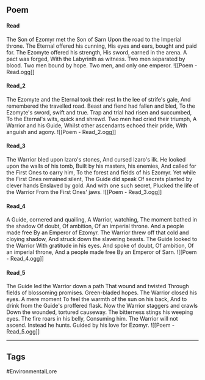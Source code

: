 ## Poem
#### Read
The Son of Ezomyr met the Son of Sarn Upon the road to the Imperial throne. The Eternal offered his cunning, His eyes and ears, bought and paid for. The Ezomyte offered his strength, His sword, earned in the arena. A pact was forged, With the Labyrinth as witness. Two men separated by blood. Two men bound by hope. Two men, and only one emperor.
![[Poem - Read.ogg]]

#### Read_2
The Ezomyte and the Eternal took their rest In the lee of strife's gale, And remembered the travelled road. Beast and fiend had fallen and bled, To the Ezomyte's sword, swift and true. Trap and trial had risen and succumbed, To the Eternal's wits, quick and shrewd. Two men had cried their triumph, A Warrior and his Guide, Whilst other ascendants echoed their pride, With anguish and agony.
![[Poem - Read_2.ogg]]

#### Read_3
The Warrior bled upon Izaro's stones, And cursed Izaro's ilk. He looked upon the walls of his tomb, Built by his masters, his enemies, And called for the First Ones to carry him, To the forest and fields of his Ezomyr. Yet while the First Ones remained silent, The Guide did speak Of secrets planted by clever hands Enslaved by gold. And with one such secret, Plucked the life of the Warrior From the First Ones' jaws.
![[Poem - Read_3.ogg]]

#### Read_4
A Guide, cornered and quailing, A Warrior, watching, The moment bathed in the shadow Of doubt, Of ambition, Of an imperial throne. And a people made free By an Emperor of Ezomyr. The Warrior threw off that cold and cloying shadow, And struck down the slavering beasts. The Guide looked to the Warrior With gratitude in his eyes. And spoke of doubt, Of ambition, Of an imperial throne, And a people made free By an Emperor of Sarn.
![[Poem - Read_4.ogg]]

#### Read_5
The Guide led the Warrior down a path That wound and twisted Through fields of blossoming promises. Green-bladed hopes. The Warrior closed his eyes. A mere moment To feel the warmth of the sun on his back, And to drink from the Guide's proffered flask. Now the Warrior staggers and crawls Down the wounded, tortured causeway. The bitterness stings his weeping eyes. The fire roars in his belly, Consuming him. The Warrior will not ascend. Instead he hunts. Guided by his love for Ezomyr.
![[Poem - Read_5.ogg]]

---
## Tags
#EnvironmentalLore